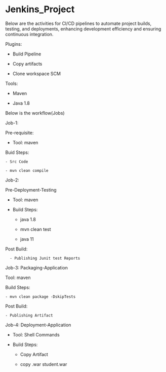 # Jenkins_Project
Below are the activities for CI/CD pipelines to automate project builds, testing, and deployments, enhancing development efficiency and ensuring continuous integration.

Plugins:

  - Build Pipeline

  - Copy artifacts

  - Clone workspace SCM

Tools:

  - Maven

  - Java 1.8
    
Below is the workflow(Jobs)

Job-1:

  Pre-requisite:

   - Tool: maven

Buid Steps:

    - Src Code

    - mvn clean compile

Job-2:

  Pre-Deployment-Testing

   - Tool: maven

   - Build Steps:

      - java 1.8

      - mvn clean test

      - java 11

  Post Build:

      - Publishing Junit test Reports

Job-3: Packaging-Application

  Tool: maven

  Build Steps:

    - mvn clean package -DskipTests

  Post Build:

    - Publishing Artifact

Job-4: Deployment-Application

  - Tool: Shell Commands

  - Build Steps:

    - Copy Artifact

    - copy .war student.war
